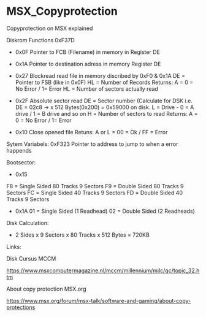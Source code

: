 # MSX_Copyprotection
Copyprotection on MSX explained




Diskrom Functions 0xF37D
- 0x0F
Pointer to FCB (Filename) in memory in Register DE


- 0x1A
Pointer to destination adress in memory Register DE


- 0x27
Blockread read file in memory discribed by 0xF0 & 0x1A
DE = Pointer to FSB (like in 0x0F)
HL = Number of Records
Returns:
A = 0 = No Error / 1= Error
HL = Number of sectors actually read


- 0x2F
Absolute sector read
DE = Sector number (Calculate for DSK i.e. DE = 02c8 -> x 512 Bytes(0x200) = 0x59000 on disk.
L = Drive - 0 = A drive / 1 = B drive and so on
H = Number of sectors to read
Returns:
A = 0 = No Error / 1= Error


- 0x10
Close opened file
Retuns:
A or L = 00 = Ok / FF = Error


Sytem Variabels:
0xF323 Pointer to address to jump to when a error happends


Bootsector:
- 0x15

F8 = Single Sided 80 Tracks 9 Sectors
F9 = Double Sided 80 Tracks 9 Sectors
FC = Single Sided 40 Tracks 9 Sectors
FD = Double Sided 40 Tracks 9 Sectors

- 0x1A
01 = Single Sided (1 Readhead)
02 = Double Sided (2 Readheads)


Disk Calculation:
- 2 Sides x 9 Sectors x 80 Tracks x 512 Bytes = 720KB


Links:

Disk Cursus MCCM

https://www.msxcomputermagazine.nl/mccm/millennium/milc/gc/topic_32.htm


About copy protection MSX.org

https://www.msx.org/forum/msx-talk/software-and-gaming/about-copy-protections
